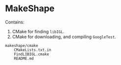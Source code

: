 # MakeShape

Contains:
1. CMake for finding `libIGL`.
2. CMake for downloading, and compiling `GoogleTest`.

```
makeshape/cmake
    CMakeLists.txt.in
    FindLIBIGL.cmake
    README.md
```
